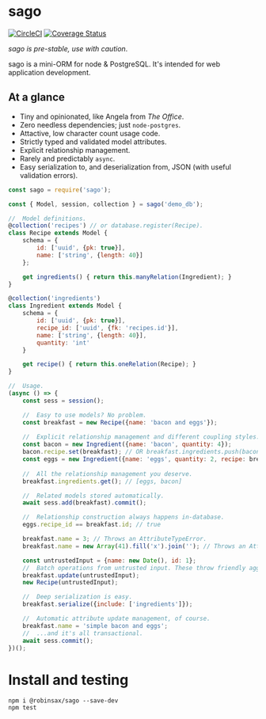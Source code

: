 # sago

[![CircleCI](https://circleci.com/gh/robinsax/sago/tree/master.svg?style=svg)](https://circleci.com/gh/robinsax/sago/tree/master) [![Coverage Status](https://coveralls.io/repos/github/robinsax/sago/badge.svg?branch=master)](https://coveralls.io/github/robinsax/sago?branch=master)

*sago is pre-stable, use with caution*.

sago is a mini-ORM for node & PostgreSQL. It's intended for web application development.

## At a glance

* Tiny and opinionated, like Angela from *The Office*.
* Zero needless dependencies; just `node-postgres`.
* Attactive, low character count usage code.
* Strictly typed and validated model attributes.
* Explicit relationship management.
* Rarely and predictably `async`.
* Easy serialization to, and deserialization from, JSON (with useful validation errors).

```javascript
const sago = require('sago');

const { Model, session, collection } = sago('demo_db');

//  Model definitions.
@collection('recipes') // or database.register(Recipe).
class Recipe extends Model {
    schema = {
        id: ['uuid', {pk: true}],
        name: ['string', {length: 40}]
    };

    get ingredients() { return this.manyRelation(Ingredient); }
}

@collection('ingredients')
class Ingredient extends Model {
    schema = {
        id: ['uuid', {pk: true}],
        recipe_id: ['uuid', {fk: 'recipes.id'}],
        name: ['string', {length: 40}],
        quantity: 'int'
    }

    get recipe() { return this.oneRelation(Recipe); }
}

//  Usage.
(async () => {
    const sess = session();

    //  Easy to use models? No problem.
    const breakfast = new Recipe({name: 'bacon and eggs'});
    
    //  Explicit relationship management and different coupling styles.
    const bacon = new Ingredient({name: 'bacon', quantity: 4});
    bacon.recipe.set(breakfast); // OR breakfast.ingredients.push(bacon);
    const eggs = new Ingredient({name: 'eggs', quantity: 2, recipe: breakfast});
    
    //  All the relationship management you deserve.
    breakfast.ingredients.get(); // [eggs, bacon]

    //  Related models stored automatically.
    await sess.add(breakfast).commit();

    //  Relationship construction always happens in-database.
    eggs.recipe_id == breakfast.id; // true

    breakfast.name = 3; // Throws an AttributeTypeError.
    breakfast.name = new Array(41).fill('x').join(''); // Throws an AttributeValueError.

    const untrustedInput = {name: new Date(), id: 1};
    //  Batch operations from untrusted input. These throw friendly aggregated errors.
    breakfast.update(untrustedInput);
    new Recipe(untrustedInput);

    //  Deep serialization is easy.
    breakfast.serialize({include: ['ingredients']});

    //  Automatic attribute update management, of course.
    breakfast.name = 'simple bacon and eggs';
    //  ...and it's all transactional.
    await sess.commit();
})();
```

# Install and testing

```
npm i @robinsax/sago --save-dev
npm test
```
